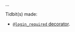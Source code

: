 
...

Tidbit(s) made:
- [`@login_required` decorator](../../../../_tidbits/login_required_decorator.md).
